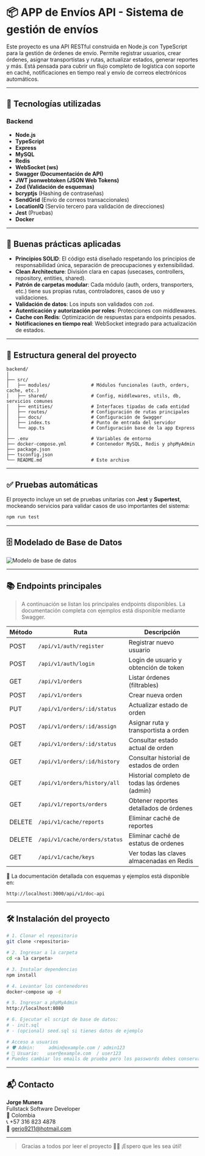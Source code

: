 # 📦 APP de Envíos API - Sistema de gestión de envíos

Este proyecto es una API RESTful construida en Node.js con TypeScript para la gestión de órdenes de envío. Permite registrar usuarios, crear órdenes, asignar transportistas y rutas, actualizar estados, generar reportes y más. Está pensada para cubrir un flujo completo de logística con soporte en caché, notificaciones en tiempo real y envío de correos electrónicos automáticos.

---

## 🚀 Tecnologías utilizadas

### Backend
- **Node.js**
- **TypeScript**
- **Express**
- **MySQL**
- **Redis**
- **WebSocket (ws)**
- **Swagger (Documentación de API)**
- **JWT jsonwebtoken (JSON Web Tokens)**
- **Zod (Validación de esquemas)**
- **bcryptjs** (Hashing de contraseñas)
- **SendGrid** (Envío de correos transaccionales)
- **LocationIQ** (Serviio tercero para validación de direcciones)
- **Jest** (Pruebas)
- **Docker**

---

## 🧰 Buenas prácticas aplicadas

- **Principios SOLID**: El código está diseñado respetando los principios de responsabilidad única, separación de preocupaciones y extensibilidad.
- **Clean Architecture**: División clara en capas (usecases, controllers, repository, entities, shared).
- **Patrón de carpetas modular**: Cada módulo (auth, orders, transporters, etc.) tiene sus propias rutas, controladores, casos de uso y validaciones.
- **Validación de datos**: Los inputs son validados con `zod`.
- **Autenticación y autorización por roles**: Protecciones con middlewares.
- **Cache con Redis**: Optimización de respuestas para endpoints pesados.
- **Notificaciones en tiempo real**: WebSocket integrado para actualización de estados.

---

## 🧱 Estructura general del proyecto

```
backend/
│
├── src/
│   ├── modules/               # Módulos funcionales (auth, orders, cache, etc.)
│   ├── shared/                # Config, middlewares, utils, db, servicios comunes
│   ├── entities/              # Interfaces tipadas de cada entidad
│   ├── routes/                # Configuración de rutas principales
│   ├── docs/                  # Configuración de Swagger
│   ├── index.ts               # Punto de entrada del servidor
│   └── app.ts                 # Configuración base de la app Express
│
├── .env                       # Variables de entorno
├── docker-compose.yml         # Contenedor MySQL, Redis y phpMyAdmin
├── package.json
├── tsconfig.json
└── README.md                  # Este archivo
```

---

## ✅ Pruebas automáticas

El proyecto incluye un set de pruebas unitarias con **Jest** y **Supertest**, mockeando servicios para validar casos de uso importantes del sistema:

```bash
npm run test
```

---

## 🗄️ Modelado de Base de Datos

![Modelo de base de datos](ruta/a/tu/imagen.png)

---

## 📚 Endpoints principales

> A continuación se listan los principales endpoints disponibles. La documentación completa con ejemplos está disponible mediante Swagger.

| Método | Ruta                             | Descripción                                        |
|--------|----------------------------------|----------------------------------------------------|
| POST   | `/api/v1/auth/register`         | Registrar nuevo usuario                            |
| POST   | `/api/v1/auth/login`            | Login de usuario y obtención de token              |
| GET    | `/api/v1/orders`                | Listar órdenes (filtrables)             |
| POST   | `/api/v1/orders`                | Crear nueva orden                                  |
| PUT    | `/api/v1/orders/:id/status`     | Actualizar estado de orden                         |
| POST   | `/api/v1/orders/:id/assign`     | Asignar ruta y transportista a orden               |
| GET    | `/api/v1/orders/:id/status`     | Consultar estado actual de orden                   |
| GET    | `/api/v1/orders/:id/history`    | Consultar historial de estados de orden            |
| GET    | `/api/v1/orders/history/all`    | Historial completo de todas las órdenes (admin)    |
| GET    | `/api/v1/reports/orders`        | Obtener reportes detallados de órdenes             |
| DELETE | `/api/v1/cache/reports`         | Eliminar caché de reportes                         |
| DELETE | `/api/v1/cache/orders/status`   | Eliminar caché de estatus de ordenes               |
| GET    | `/api/v1/cache/keys`            | Ver todas las claves almacenadas en Redis          |

📄 La documentación detallada con esquemas y ejemplos está disponible en:

```
http://localhost:3000/api/v1/doc-api
```

---

## 🛠️ Instalación del proyecto

```bash
# 1. Clonar el repositorio
git clone <repositorio>

# 2. Ingresar a la carpeta
cd <a la carpeta>

# 3. Instalar dependencias
npm install

# 4. Levantar los contenedores
docker-compose up -d

# 5. Ingresar a phpMyAdmin
http://localhost:8080

# 6. Ejecutar el script de base de datos:
# - init.sql
# - (opcional) seed.sql si tienes datos de ejemplo

# Acceso a usuarios
# 🛡️ Admin:     admin@example.com / admin123
# 👤 Usuario:   user@example.com  / user123
# Puedes cambiar los emails de prueba pero los passwords debes conservarlos ya que se crean hasheados
```

---

## 📬 Contacto

**Jorge Munera**  
Fullstack Software Developer  
📍 Colombia  
📞 +57 316 823 4878  
📧 gerjo9211@hotmail.com  

---

> Gracias a todos por leer el proyecto 🙌🏼 ¡Espero que les sea útil!
